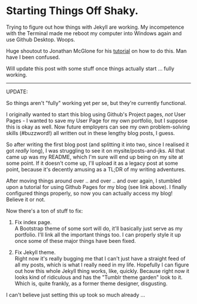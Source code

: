 # Starting Things Off Shaky.

Trying to figure out how things with Jekyll are working. My incompetence with the Terminal made me reboot my computer into Windows again and use Github Desktop. Woops.

Huge shoutout to Jonathan McGlone for his [tutorial](http://jmcglone.com/guides/github-pages/) on how to do this. Man have I been confused.

Will update this post with some stuff once things actually start ... fully working.

--------------------------

UPDATE:

So things aren't "fully" working yet per se, but they're currently functional.

I originally wanted to start this blog using Github's Project pages, *not* User Pages - I wanted to save my User Page for my own portfolio, but I suppose this is okay as well. Now future employers can see my own problem-solving skills (#buzzword!) all written out in these lengthy blog posts, I guess.

So after writing the first blog post (and splitting it into two, since I realised it got *really* long), I was struggling to see it on mysite/posts-and-jks. All that came up was my README, which I'm sure will end up being on my site at some point. If it doesn't come up, I'll upload it as a legacy post at some point, because it's decently amusing as a TL;DR of my writing adventures.

After moving things around over .. and over .. and over again, I stumbled upon a tutorial for using Github Pages for my blog (see link above). I finally configured things properly, so now you can actually access my blog! Believe it or not.

Now there's a ton of stuff to fix:

1. Fix index page.  
    A Bootstrap theme of some sort will do, it'll basically just serve as my portfolio. I'll link all the important things too. I can properly style it up once some of these major things have been fixed.
    
2. Fix Jekyll theme.  
    Right now it's really bugging me that I can't just have a straight feed of all my posts, which is what I really need in my life. Hopefully I can figure out how this whole Jekyll thing works, like, quickly. Because right now it looks kind of ridiculous and has the "Tumblr theme garden" look to it. Which is, quite frankly, as a former theme designer, disgusting.

I can't believe just setting this up took so much already ...
